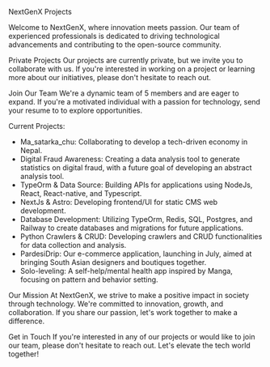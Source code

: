 NextGenX Projects

Welcome to NextGenX, where innovation meets passion. Our team of experienced professionals is dedicated to driving technological advancements and contributing to the open-source community.

Private Projects
Our projects are currently private, but we invite you to collaborate with us. If you're interested in working on a project or learning more about our initiatives, please don't hesitate to reach out.

Join Our Team
We're a dynamic team of 5 members and are eager to expand. If you're a motivated individual with a passion for technology, send your resume to  to explore opportunities.

Current Projects:
  - Ma_satarka_chu: Collaborating to develop a tech-driven economy in Nepal.
  - Digital Fraud Awareness: Creating a data analysis tool to generate statistics on digital fraud, with a future goal of developing an abstract analysis tool.
  - TypeOrm & Data Source: Building APIs for applications using NodeJs, React, React-native, and Typescript.
  - NextJs & Astro: Developing frontend/UI for static CMS web development.
  - Database Development: Utilizing TypeOrm, Redis, SQL, Postgres, and Railway to create databases and migrations for future applications.
  - Python Crawlers & CRUD: Developing crawlers and CRUD functionalities for data collection and analysis.
  - PardesiDrip: Our e-commerce application, launching in July, aimed at bringing South Asian designers and boutiques together.
  - Solo-leveling: A self-help/mental health app inspired by Manga, focusing on pattern and behavior setting.

Our Mission
At NextGenX, we strive to make a positive impact in society through technology. We're committed to innovation, growth, and collaboration. If you share our passion, let's work together to make a difference.

Get in Touch
If you're interested in any of our projects or would like to join our team, please don't hesitate to reach out. Let's elevate the tech world together!
